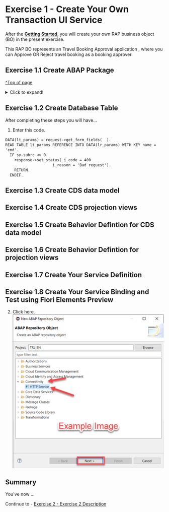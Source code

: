 # Exercise 1 - Create Your Own Transaction UI Service

After the **[Getting Started](../ex0/README.md)**, you will create your own RAP business object (BO) in the present exercise.

This RAP BO represents an Travel Booking Approval application , where you can Approve OR Reject travel booking as a booking approver.

## Exercise 1.1 Create ABAP Package
[^Top of page](#)

 <details>
  <summary>Click to expand!</summary>
  
0.  Optional [ If already exists ]   : Add **ZLOCAL** to **Favorite Packages** by right-click on the favourite packages and select **Add Package..**. 
   ![](images/AD164_E1_1_Step0_0.png)
    In the pop up for **Select an ABAP Package**, type ZLOCAL as the search term and choose the option **ZLOCAL** under the **Matching items:** window and click on **OK**.
  ![](images/AD164_E1_1_Step0_1.png) 
   
1.	Right-click on the package **`ZLOCAL** and select **New > ABAP Package** from the context menu. 
   ![](images/AD164_E1_1_Step1_1.png) 
2.	Maintain the information provided below and click **Next >**.  
    - Name: **`ZAD164_TRAVEL_XXX`**
    - Description: `Travel Approval App XXX`
    - Check ** `Add to favorite packages` **
    ![](images/AD164_E1_1_Step2_1.png) 
    - Select TR `HE4K917646` from option **Choose from requests in which i am involved** OR choose option **Enter a request number** and  provide a transport request number `HE4K917646`
     ![](images/AD164_E1_1_Step2_2.png)
     ![](images/AD164_E1_1_Step2_3.png) 
 
3.	Click **Finish** to finish creation of the package and add the package to favorite pacakges list
     ![](images/AD164_E1_1_Final.png) 
  
</details>


## Exercise 1.2 Create Database Table

After completing these steps you will have...

1.	Enter this code.
```abap
DATA(lt_params) = request->get_form_fields(  ).
READ TABLE lt_params REFERENCE INTO DATA(lr_params) WITH KEY name = 'cmd'.
  IF sy-subrc <> 0.
    response->set_status( i_code = 400
                     i_reason = 'Bad request').
    RETURN.
  ENDIF.

```

## Exercise 1.3 Create CDS data model
## Exercise 1.4 Create CDS projection views
## Exercise 1.5 Create Behavior Defintion for CDS data model
## Exercise 1.6 Create Behavior Defintion for projection views
## Exercise 1.7 Create Your Service Definition
## Exercise 1.8 Create Your Service Binding and Test using Fiori Elements Preview

    
2.	Click here.
<br>![](/exercises/ex1/images/01_02_0010.png)


## Summary

You've now ...

Continue to - [Exercise 2 - Exercise 2 Description](../ex2/README.md)

